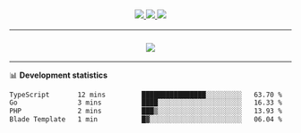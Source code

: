 <h3 align="center">
  <a href="https://github.com/hwalker928">
      <img src="https://img.shields.io/github/followers/hwalker928?label=Followers&style=for-the-badge&color=lightblue">
  </a>
  <a href="https://harryw.link/discord" alt="Discord">
      <img src="https://img.shields.io/discord/738451951758606336?label=discord&style=for-the-badge&color=lightblue"/>
  </a>
  <a href="https://harryw.link/sparked" alt="Sparked Host">
      <img src="https://img.shields.io/static/v1?label=Sponsor&message=Sparked%20Host&color=yellow&style=for-the-badge"/>
  </a>
</h3>

<hr>


<h3 align="center">
  <a href="https://github.com/hwalker928">
      <img src="https://github-profile-trophy.vercel.app/?username=hwalker928&no-bg=true&no-frame=true">
  </a>
</h3>


<hr>

📊 **Development statistics**

<!--START_SECTION:waka-->

```txt
TypeScript       12 mins         ████████████████░░░░░░░░░   63.70 %
Go               3 mins          ████░░░░░░░░░░░░░░░░░░░░░   16.33 %
PHP              2 mins          ███▒░░░░░░░░░░░░░░░░░░░░░   13.93 %
Blade Template   1 min           █▓░░░░░░░░░░░░░░░░░░░░░░░   06.04 %
```

<!--END_SECTION:waka-->
